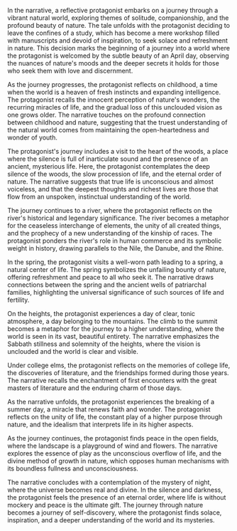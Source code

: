 In the narrative, a reflective protagonist embarks on a journey through a vibrant natural world, exploring themes of solitude, companionship, and the profound beauty of nature. The tale unfolds with the protagonist deciding to leave the confines of a study, which has become a mere workshop filled with manuscripts and devoid of inspiration, to seek solace and refreshment in nature. This decision marks the beginning of a journey into a world where the protagonist is welcomed by the subtle beauty of an April day, observing the nuances of nature's moods and the deeper secrets it holds for those who seek them with love and discernment.

As the journey progresses, the protagonist reflects on childhood, a time when the world is a heaven of fresh instincts and expanding intelligence. The protagonist recalls the innocent perception of nature's wonders, the recurring miracles of life, and the gradual loss of this unclouded vision as one grows older. The narrative touches on the profound connection between childhood and nature, suggesting that the truest understanding of the natural world comes from maintaining the open-heartedness and wonder of youth.

The protagonist's journey includes a visit to the heart of the woods, a place where the silence is full of inarticulate sound and the presence of an ancient, mysterious life. Here, the protagonist contemplates the deep silence of the woods, the slow procession of life, and the eternal order of nature. The narrative suggests that true life is unconscious and almost voiceless, and that the deepest thoughts and richest lives are those that flow from an unspoken, instinctual understanding of the world.

The journey continues to a river, where the protagonist reflects on the river's historical and legendary significance. The river becomes a metaphor for the ceaseless interchange of elements, the unity of all created things, and the prophecy of a new understanding of the kinship of races. The protagonist ponders the river's role in human commerce and its symbolic weight in history, drawing parallels to the Nile, the Danube, and the Rhine.

In the spring, the protagonist visits a well-worn path leading to a spring, a natural center of life. The spring symbolizes the unfailing bounty of nature, offering refreshment and peace to all who seek it. The narrative draws connections between the spring and the ancient wells of patriarchal families, highlighting the universal significance of such sources of life and fertility.

On the heights, the protagonist experiences a day of clear, tonic atmosphere, a day belonging to the mountains. The climb to the summit becomes a metaphor for the journey to a higher understanding, where the world is seen in its vast, beautiful entirety. The narrative emphasizes the Sabbath stillness and solemnity of the heights, where the vision is unclouded and the world is clear and visible.

Under college elms, the protagonist reflects on the memories of college life, the discoveries of literature, and the friendships formed during those years. The narrative recalls the enchantment of first encounters with the great masters of literature and the enduring charm of those days.

As the narrative unfolds, the protagonist experiences the breaking of a summer day, a miracle that renews faith and wonder. The protagonist reflects on the unity of life, the constant play of a higher purpose through nature, and the idealism that interprets life in its higher aspects.

As the journey continues, the protagonist finds peace in the open fields, where the landscape is a playground of wind and flowers. The narrative explores the essence of play as the unconscious overflow of life, and the divine method of growth in nature, which opposes human mechanisms with its boundless fullness and unconsciousness.

The narrative concludes with a contemplation of the mystery of night, where the universe becomes real and divine. In the silence and darkness, the protagonist feels the presence of an eternal order, where life is without mockery and peace is the ultimate gift. The journey through nature becomes a journey of self-discovery, where the protagonist finds solace, inspiration, and a deeper understanding of the world and its mysteries.